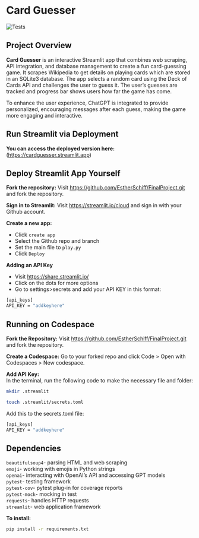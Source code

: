 # Card Guesser  
![Tests](https://github.com/EstherSchiff/FinalProject/actions/workflows/run-tests.yml/badge.svg)

## Project Overview
**Card Guesser** is an interactive Streamlit app that combines web scraping, API integration, and database management to create a fun card-guessing game. It scrapes Wikipedia to get details on playing cards which are stored in an SQLite3 database. The app selects a random card using the Deck of Cards API and challenges the user to guess it. The user’s guesses are tracked and progress bar shows users how far the game has come.

To enhance the user experience, ChatGPT is integrated to provide personalized, encouraging messages after each guess, making the game more engaging and interactive.

## Run Streamlit via Deployment
**You can access the deployed version here:** (https://cardguesser.streamlit.app)

## Deploy Streamlit App Yourself
**Fork the repository:**
Visit https://github.com/EstherSchiff/FinalProject.git and fork the repository.

**Sign in to Streamlit:**
Visit https://streamlit.io/cloud and sign in with your Github account.

**Create a new app:**
- Click ```create app```
- Select the Github repo and branch
- Set the main file to ```play.py```
- Click ```Deploy```

**Adding an API Key**
- Visit https://share.streamlit.io/
- Click on the dots for more options
- Go to settings>secrets and add your API KEY in this format:
```bash
[api_keys]
API_KEY = "addkeyhere"
```

## Running on Codespace
**Fork the Repository:**
Visit https://github.com/EstherSchiff/FinalProject.git and fork the repository. 

**Create a Codespace:**
Go to your forked repo and click Code > Open with Codespaces > New codespace.  

**Add API Key:**  
In the terminal, run the following code to make the necessary file and folder:
```bash
mkdir .streamlit
```
```bash
touch .streamlit/secrets.toml
```
Add this to the secrets.toml file:
```bash
[api_keys]
API_KEY = "addkeyhere"
```

## Dependencies
`beautifulsoup4`- parsing HTML and web scraping  
`emoji`- working with emojis in Python strings  
`openai`- interacting with OpenAI’s API and accessing GPT models  
`pytest`- testing framework  
`pytest-cov`- pytest plug-in for coverage reports  
`pytest-mock`- mocking in test  
`requests`- handles HTTP requests  
`streamlit`- web application framework  

**To install:**
```bash
pip install -r requirements.txt
```
